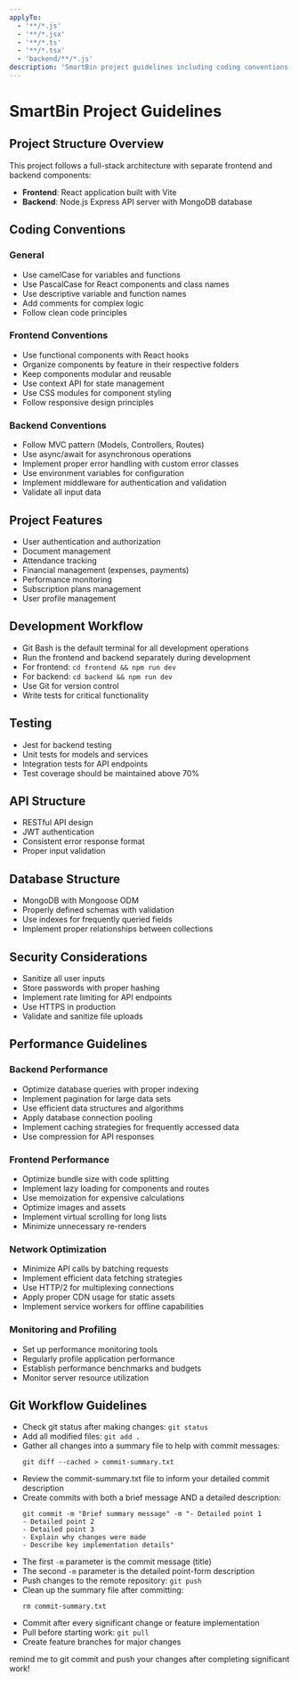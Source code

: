 ```yaml
---
applyTo:
  - '**/*.js'
  - '**/*.jsx'
  - '**/*.ts'
  - '**/*.tsx'
  - 'backend/**/*.js'
description: 'SmartBin project guidelines including coding conventions, structure, and development workflow.'
---
```


# SmartBin Project Guidelines

## Project Structure Overview
This project follows a full-stack architecture with separate frontend and backend components:
- **Frontend**: React application built with Vite
- **Backend**: Node.js Express API server with MongoDB database

## Coding Conventions

### General
- Use camelCase for variables and functions
- Use PascalCase for React components and class names
- Use descriptive variable and function names
- Add comments for complex logic
- Follow clean code principles

### Frontend Conventions
- Use functional components with React hooks
- Organize components by feature in their respective folders
- Keep components modular and reusable
- Use context API for state management
- Use CSS modules for component styling
- Follow responsive design principles

### Backend Conventions
- Follow MVC pattern (Models, Controllers, Routes)
- Use async/await for asynchronous operations
- Implement proper error handling with custom error classes
- Use environment variables for configuration
- Implement middleware for authentication and validation
- Validate all input data

## Project Features
- User authentication and authorization
- Document management
- Attendance tracking
- Financial management (expenses, payments)
- Performance monitoring
- Subscription plans management
- User profile management

## Development Workflow
- Git Bash is the default terminal for all development operations
- Run the frontend and backend separately during development
- For frontend: `cd frontend && npm run dev`
- For backend: `cd backend && npm run dev`
- Use Git for version control
- Write tests for critical functionality

## Testing
- Jest for backend testing
- Unit tests for models and services
- Integration tests for API endpoints
- Test coverage should be maintained above 70%

## API Structure
- RESTful API design
- JWT authentication
- Consistent error response format
- Proper input validation

## Database Structure
- MongoDB with Mongoose ODM
- Properly defined schemas with validation
- Use indexes for frequently queried fields
- Implement proper relationships between collections

## Security Considerations
- Sanitize all user inputs
- Store passwords with proper hashing
- Implement rate limiting for API endpoints
- Use HTTPS in production
- Validate and sanitize file uploads

## Performance Guidelines

### Backend Performance
- Optimize database queries with proper indexing
- Implement pagination for large data sets
- Use efficient data structures and algorithms
- Apply database connection pooling
- Implement caching strategies for frequently accessed data
- Use compression for API responses

### Frontend Performance
- Optimize bundle size with code splitting
- Implement lazy loading for components and routes
- Use memoization for expensive calculations
- Optimize images and assets
- Implement virtual scrolling for long lists
- Minimize unnecessary re-renders

### Network Optimization
- Minimize API calls by batching requests
- Implement efficient data fetching strategies
- Use HTTP/2 for multiplexing connections
- Apply proper CDN usage for static assets
- Implement service workers for offline capabilities

### Monitoring and Profiling
- Set up performance monitoring tools
- Regularly profile application performance
- Establish performance benchmarks and budgets
- Monitor server resource utilization

## Git Workflow Guidelines
- Check git status after making changes: `git status`
- Add all modified files: `git add .`
- Gather all changes into a summary file to help with commit messages:
  ```
  git diff --cached > commit-summary.txt
  ```
- Review the commit-summary.txt file to inform your detailed commit description
- Create commits with both a brief message AND a detailed description:
  ```
  git commit -m "Brief summary message" -m "- Detailed point 1
  - Detailed point 2
  - Detailed point 3
  - Explain why changes were made
  - Describe key implementation details"
  ```
- The first `-m` parameter is the commit message (title)
- The second `-m` parameter is the detailed point-form description
- Push changes to the remote repository: `git push`
- Clean up the summary file after committing:
  ```
  rm commit-summary.txt
  ```
- Commit after every significant change or feature implementation
- Pull before starting work: `git pull`
- Create feature branches for major changes

remind me to git commit and push your changes after completing significant work!